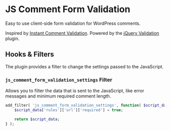 # JS Comment Form Validation

Easy to use client-side form validation for WordPress comments.

Inspired by [Instant Comment Validation](https://wordpress.org/plugins/instant-comment-validation/). Powered by the [jQuery Validation](https://github.com/jquery-validation/jquery-validation) plugin.

## Hooks & Filters

The plugin provides a filter to change the settings passed to the JavaScript.

### `js_comment_form_validation_settings` Filter

Allows you to filter the data that is sent to the JavaScript, like error messages and minimum required comment length.

```php
add_filter( 'js_comment_form_validation_settings', function( $script_data ) {
	$script_data['rules']['url']['required'] = true;

 	return $script_data;
} );
```

